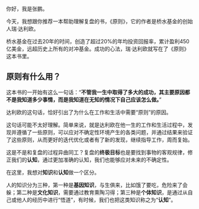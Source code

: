你好，我是张鹏。

今天，我想跟你推荐一本帮助理解复盘的书，《原则》，它的作者是桥水基金的创始人瑞·达利欧。

桥水基金在过去20年的时间，创造了超过20%的年均投资回报率，累计盈利450亿美金，远超历史上所有的对冲基金。成功的心法，瑞·达利欧就写在了《原则》这本书里。

## 原则有什么用？

这本书的一开始有这么一句话：“**不管我一生中取得了多大的成功，其主要原因都不是我知道多少事情，而是我知道在无知的情况下自己应该怎么做。**”

达利欧的这句话，恰好引出了为什么在工作和生活中需要“原则”的原因。

这句话可能不太好理解。简单来说，就是达利欧在他一生的工作和生活过程中，发现并遵循了一些原则，可以应对不确定性环境产生的各类问题，并通过结果来验证了这些原则，从而更好的迭代优化或者有了新的发现，继续指导工作，周而复始。

这是不是和复盘的过程异曲同工？复盘的**终极目标**也是要找到事物的客观规律，修正我们的**认知**，通过更加准确的认知，我们也能够应对未来的不确定性。

在这里，我想对**知识**和**认知**做一个区分。

人的知识分为三种，第一种是**基因知识**，与生俱来，比如饿了要吃，危险来了会躲；第二种是**文化知识**，需要通过教育熏陶习得；第三种是**个体知识**，是通过从自己或他人的经历中进行“悟道”，有时候，我们也把这类知识称之为“**认知**”。